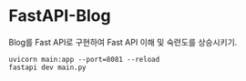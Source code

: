 # FastAPI-Blog
Blog를 Fast API로 구현하여 Fast API 이해 및 숙련도를 상승시키기.


```
uvicorn main:app --port=8081 --reload
fastapi dev main.py 
```